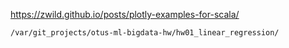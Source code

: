 https://zwild.github.io/posts/plotly-examples-for-scala/

```
/var/git_projects/otus-ml-bigdata-hw/hw01_linear_regression/
```
